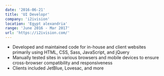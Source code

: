 ```yaml
---
date: '2016-06-21'
title: 'UI Developr'
company: 'i2ivision'
location: 'Egypt alexandria'
range: 'June 2016 - Mar 2017'
url: 'https://i2ivision.com/'
---
```


- Developed and maintained code for in-house and client websites primarily using HTML, CSS, Sass, JavaScript, and jQuery
- Manually tested sites in various browsers and mobile devices to ensure cross-browser compatibility and responsiveness
- Clients included JetBlue, Lovesac, and more
